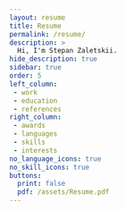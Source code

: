 ```yaml
---
layout: resume
title: Resume
permalink: /resume/
description: >
  Hi, I'm Stepan Zaletskii.
hide_description: true
sidebar: true
order: 5
left_column:
 - work
 - education
 - references
right_column:
 - awards
 - languages
 - skills
 - interests
no_language_icons: true
no_skill_icons: true
buttons:
  print: false
  pdf: /assets/Resume.pdf
---
```

